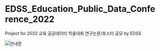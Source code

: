 # EDSS_Education_Public_Data_Conference_2022
Project for 2022 교육 공공데이터 학술대회 연구논문/포스터 공모 by EDSS


![안내문](https://github.com/kh0937/EDSS_Education_Public_Data_Conference_2022/assets/76871446/fe27d0f0-100b-498d-9be2-940bb1493509)
